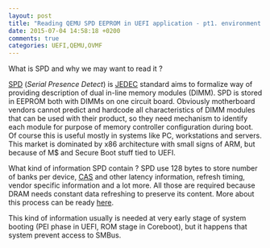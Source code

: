 ```yaml
---
layout: post
title: "Reading QEMU SPD EEPROM in UEFI application - pt1. environment setup"
date: 2015-07-04 14:58:18 +0200
comments: true
categories: UEFI,QEMU,OVMF
---
```


What is SPD and why we may want to read it ?

[SPD](https://en.wikipedia.org/wiki/Serial_presence_detect) (_Serial Presence
Detect_) is [JEDEC](https://en.wikipedia.org/wiki/JEDEC) standard aims to
formalize way of providing description of dual in-line memory modules (DIMM).
SPD is stored in EEPROM both with DIMMs on one circuit board. Obviously
motherboard vendors cannot predict and hardcode all characteristics of DIMM
modules that can be used with their product, so they need mechanism to identify
each module for purpose of memory controller configuration during boot. Of
course this is useful mostly in systems like PC, workstations and servers. This
market is dominated by x86 architecture with small signs of ARM, but because of
M$ and Secure Boot stuff tied to UEFI.

What kind of information SPD contain ? SPD use 128 bytes to store number of
banks per device, [CAS](https://en.wikipedia.org/wiki/CAS_latency) and other
latency information, refresh timing, vendor specific information and a lot
more. All those are required because DRAM needs constant data refreshing to
preserve its content. More about this process can be ready
[here](https://en.wikipedia.org/wiki/Memory_refresh).

This kind of information usually is needed at very early stage of system
booting (PEI phase in UEFI, ROM stage in Coreboot), but it happens that system
prevent access to SMBus.


